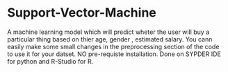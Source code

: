 # Support-Vector-Machine
A machine learning model which will predict wheter the user will buy a particular thing based on thier age, gender , estimated salary. 
You cann easily make some small changes in the preprocessing section of the code to use it for your datset.
NO pre-requiste installation.
Done on SYPDER IDE for python and R-Studio for R.
